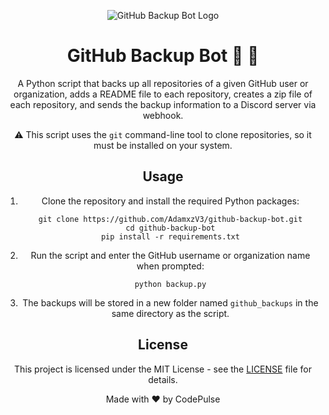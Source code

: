 <div align="center">
  
  ![GitHub Backup Bot Logo](https://github.githubassets.com/images/modules/logos_page/GitHub-Mark.png)

  # GitHub Backup Bot :robot: :floppy_disk:

  A Python script that backs up all repositories of a given GitHub user or organization, adds a README file to each repository, creates a zip file of each repository, and sends the backup information to a Discord server via webhook.

  :warning: This script uses the `git` command-line tool to clone repositories, so it must be installed on your system.

  ## Usage

  1. Clone the repository and install the required Python packages:
     ```
     git clone https://github.com/AdamxzV3/github-backup-bot.git
     cd github-backup-bot
     pip install -r requirements.txt
     ```
  
  2. Run the script and enter the GitHub username or organization name when prompted:
     ```
     python backup.py
     ```
  
  3. The backups will be stored in a new folder named `github_backups` in the same directory as the script.
  
  ## License

  This project is licensed under the MIT License - see the [LICENSE](LICENSE) file for details.

  Made with :heart: by CodePulse

</div>
